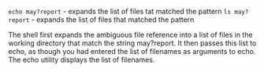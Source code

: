 `echo may?report` - expands the list of files tat matched the pattern
`ls may?report` - expands the list of files that matched the pattern

The shell first expands the ambiguous file reference into a 
list of files in the working directory that match the string may?report.
It then passes this list to echo, as though you had entered 
the list of filenames as arguments to echo. 
The echo utility displays the list of filenames.
